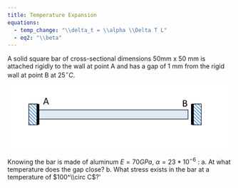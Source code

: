 ```yaml
---
title: Temperature Expansion
equations:
  - temp_change: "\\delta_t = \\alpha \\Delta T L"
  - eq2: "\\beta"
---
```


A solid square bar of cross-sectional dimensions  50mm x 50 mm is attached rigidly to the wall at point A and has a gap of 1 mm  from the rigid wall at point B at $25^\circ C$.  

![rigid bar attached to wall A, with a small gap between right edge of bar and wall B](deforms_figure.png)

Knowing the bar is made of aluminum $E = 70 GPa$, $\alpha = 23 * 10^{-6}$ :
    a.  At what temperature does the gap close? 
    b.  What stress exists in the bar at a temperature of $100^\\circ C$?'
    